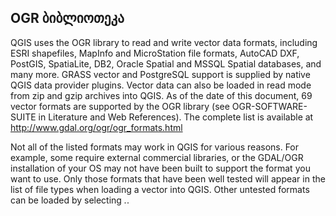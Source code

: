 ## OGR ბიბლიოთეკა
QGIS uses the OGR library to read and write vector data formats, including ESRI shapefiles, MapInfo and MicroStation file formats, AutoCAD DXF, PostGIS, SpatiaLite, DB2, Oracle Spatial and MSSQL Spatial databases, and many more. GRASS vector and PostgreSQL support is supplied by native QGIS data provider plugins. Vector data can also be loaded in read mode from zip and gzip archives into QGIS. As of the date of this document, 69 vector formats are supported by the OGR library (see OGR-SOFTWARE-SUITE in Literature and Web References). The complete list is available at http://www.gdal.org/ogr/ogr_formats.html



Not all of the listed formats may work in QGIS for various reasons. For example, some require external commercial libraries, or the GDAL/OGR installation of your OS may not have been built to support the format you want to use. Only those formats that have been well tested will appear in the list of file types when loading a vector into QGIS. Other untested formats can be loaded by selecting *.*.